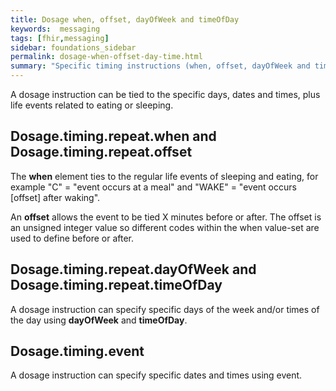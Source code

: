 ```yaml
---
title: Dosage when, offset, dayOfWeek and timeOfDay
keywords:  messaging
tags: [fhir,messaging]
sidebar: foundations_sidebar
permalink: dosage-when-offset-day-time.html
summary: "Specific timing instructions (when, offset, dayOfWeek and timeOfDay)"
---
```




A dosage instruction can be tied to the specific days, dates and times, plus life events related to eating or sleeping.

## Dosage.timing.repeat.when and Dosage.timing.repeat.offset ##

The **when** element ties to the regular life events of sleeping and eating, for example "C" = "event occurs at a meal" and "WAKE" = "event occurs [offset] after waking".

An **offset** allows the event to be tied X minutes before or after. The offset is an unsigned integer value so different codes within the when value-set are used to define before or after.

<script src="https://gist.github.com/IOPS-DEV/bf76e94ae24000211dfc776a611ffb54.js"></script>

## Dosage.timing.repeat.dayOfWeek and Dosage.timing.repeat.timeOfDay ##

A dosage instruction can specify specific days of the week and/or times of the day using **dayOfWeek** and **timeOfDay**.

<script src="https://gist.github.com/IOPS-DEV/164f90716763aa43c666b2cff1e99653.js"></script>

## Dosage.timing.event ##

A dosage instruction can specify specific dates and times using event.

<script src="https://gist.github.com/IOPS-DEV/32b2b7aa996e1817ea3c4b7a1f1a31b4.js"></script>
